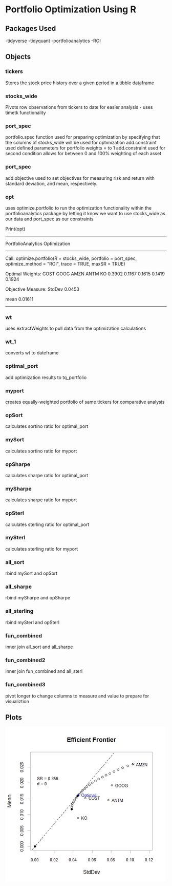 # Portfolio Optimization Using R

## Packages Used 
-tidyverse
-tidyquant
-portfolioanalytics
-ROI

## Objects 

### tickers
Stores the stock price history over a given period in a tibble dataframe

### stocks_wide
Pivots row observations from tickers to date for easier analysis - uses timetk functionality

### port_spec 
portfolio.spec function used for preparing optimization by specifying that the columns of stocks_wide will be used for optimization
add.constraint used defined parameters for portfolio weights = to 1
add.constraint used for second condition allows for between 0 and 100% weighting of each asset

### port_spec
add.objective used to set objectives for measuring risk and return with standard deviation, and mean, respectively.

### opt
uses optimize.portfolio to run the optimization functionality within the portfolioanalytics package by letting it know we want to use stocks_wide as our data and port_spec as our constraints

Print(opt)
***********************************
PortfolioAnalytics Optimization
***********************************
Call:
optimize.portfolio(R = stocks_wide, portfolio = port_spec, optimize_method = "ROI", 
    trace = TRUE, maxSR = TRUE)

Optimal Weights:
  COST   GOOG   AMZN   ANTM     KO 
0.3902 0.1167 0.1615 0.1419 0.1924 

Objective Measure:
StdDev 
0.0453 

   mean 
0.01611 
************************************
### wt
uses extractWeights to pull data from the optimization calculations

### wt_1
converts wt to dateframe

### optimal_port
add optimization results to tq_portfolio

### myport
creates equally-weighted portfolio of same tickers for comparative analysis

### opSort
calculates sortino ratio for optimal_port

### mySort
calculates sortino ratio for myport

### opSharpe
calculates sharpe ratio for optimal_port

### mySharpe
calculates sharpe ratio for myport

### opSterl
calculates sterling ratio for optimal_port

### mySterl
calculates sterling ratio for myport

### all_sort
rbind mySort and opSort

### all_sharpe
rbind mySharpe and opSharpe

### all_sterling
rbind mySterl and opSterl

### fun_combined
inner join all_sort and all_sharpe

### fun_combined2
inner join fun_combined and all_sterl

### fun_combined3
pivot longer to change columns to measure and value to prepare for visualiztion

## Plots
![](Images/EfficientFrontier.jpeg)

